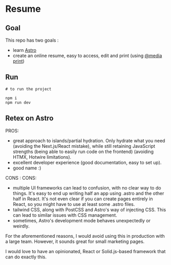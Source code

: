 # Resume

## Goal

This repo has two goals :

- learn [Astro](https://astro.build/)
- create an online resume, easy to access, edit and print (using [@media print](https://developer.mozilla.org/en-US/docs/Web/CSS/CSS_media_queries/Printing))

## Run

```
# to run the project

npm i
npm run dev
```

## Retex on Astro

PROS:

- great approach to islands/partial hydration. Only hydrate what you need (avoiding the Next.js/React mistake), while still retaining JavaScript strengths (being able to easily run code on the frontend) (avoiding HTMX, Hotwire limitations).
- excellent developer experience (good documentation, easy to set up).
- good name :)

CONS :
CONS:

- multiple UI frameworks can lead to confusion, with no clear way to do things. It's easy to end up writing half an app using .astro and the other half in React. It's not even clear if you can create pages entirely in React, so you might have to use at least some .astro files.
- tailwind CSS, along with PostCSS and Astro's way of injecting CSS. This can lead to similar issues with CSS management.
- sometimes, Astro's development mode behaves unexpectedly or weirdly.

For the aforementioned reasons, I would avoid using this in production with a large team. However, it sounds great for small marketing pages.

I would love to have an opinionated, React or Solid.js-based framework that can do exactly this.
